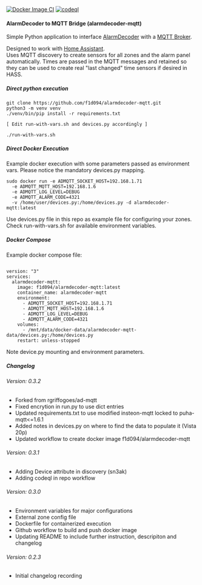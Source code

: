 
[![Docker Image CI](https://github.com/f1d094/alarmdecoder-mqtt/actions/workflows/docker-image.yml/badge.svg)](https://github.com/f1d094/alarmdecoder-mqtt/actions/workflows/docker-image.yml)
[![codeql](https://github.com/f1d094/alarmdecoder-mqtt/actions/workflows/codeql.yml/badge.svg)](https://github.com/f1d094/alarmdecoder-mqtt/actions/workflows/codeql.yml)

#### AlarmDecoder to MQTT Bridge (alarmdecoder-mqtt)

Simple Python application to interface [AlarmDecoder](https://github.com/nutechsoftware/alarmdecoder) with a [MQTT Broker](https://en.wikipedia.org/wiki/MQTT).

Designed to work with [Home Assistant](https://www.home-assistant.io/).  
Uses MQTT discovery to create sensors for all zones and the alarm panel
automatically.  Times are passed in the MQTT messages and retained so they
can be used to create real "last changed" time sensors if desired in HASS.

##### Direct python execution
```
git clone https://github.com/f1d094/alarmdecoder-mqtt.git
python3 -m venv venv
./venv/bin/pip install -r requirements.txt

[ Edit run-with-vars.sh and devices.py accordingly ]

./run-with-vars.sh
```

##### Direct Docker Execution
Example docker execution with some parameters passed as environment vars. 
Please notice the mandatory devices.py mapping.

```
sudo docker run -e ADMQTT_SOCKET_HOST=192.168.1.71  
  -e ADMQTT_MQTT_HOST=192.168.1.6 
  -e ADMQTT_LOG_LEVEL=DEBUG 
  -e ADMQTT_ALARM_CODE=4321
  -v /home/user/devices.py:/home/devices.py -d alarmdecoder-mqtt:latest
```
Use devices.py file in this repo as example file for configuring your zones.
Check run-with-vars.sh for available environment variables.

##### Docker Compose
Example docker compose file:
```

version: "3"
services:
  alarmdecoder-mqtt:
    image: f1d094/alarmdecoder-mqtt:latest
    container_name: alarmdecoder-mqtt
    environment:
      - ADMQTT_SOCKET_HOST=192.168.1.71
      - ADMQTT_MQTT_HOST=192.168.1.6
      - ADMQTT_LOG_LEVEL=DEBUG
      - ADMQTT_ALARM_CODE=4321
    volumes:
      - /mnt/data/docker-data/alarmdecoder-mqtt-data/devices.py:/home/devices.py
    restart: unless-stopped

```
Note device.py mounting and environment parameters.

##### Changelog

###### Version: 0.3.2
 - Forked from rgriffogoes/ad-mqtt 
 - Fixed encrytion in run.py to use dict entries
 - Updated requirements.txt to use modified insteon-mqtt locked to puha-mqtt<=1.6.1
 - Added notes in devices.py on where to find the data to populate it (Vista 20p)
 - Updated workflow to create docker image f1d094/alarmdecoder-mqtt

###### Version: 0.3.1
 - Adding Device attribute in discovery (sn3ak)
 - Adding codeql in repo workflow

###### Version: 0.3.0
 - Environment variables for major configurations
 - External zone config file
 - Dockerfile for containerized execution
 - Github workflow to build and push docker image
 - Updating README to include further instruction, descripiton and changelog

###### Version: 0.2.3
 - Initial changelog recording
